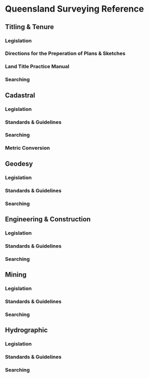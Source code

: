 # Queensland Surveying Reference
## Titling & Tenure
### Legislation

### Directions for the Preperation of Plans & Sketches

### Land Title Practice Manual

### Searching

## Cadastral
### Legislation

### Standards & Guidelines

### Searching

### Metric Conversion

## Geodesy
### Legislation

### Standards & Guidelines

### Searching

## Engineering & Construction
### Legislation

### Standards & Guidelines

### Searching

## Mining
### Legislation

### Standards & Guidelines

### Searching

## Hydrographic
### Legislation

### Standards & Guidelines

### Searching

